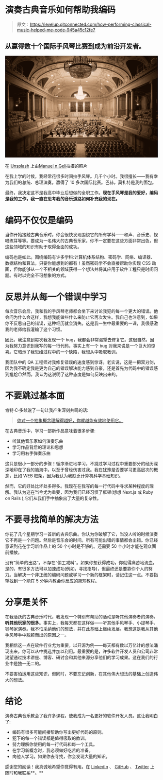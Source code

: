 # 演奏古典音乐如何帮助我编码

> 原文：<https://levelup.gitconnected.com/how-performing-classical-music-helped-me-code-945a45c12fe7>

## 从赢得数十个国际手风琴比赛到成为前沿开发者。

![](img/fc37a233cf906aae420f77e8a854fa09.png)

在 [Unsplash](https://unsplash.com?utm_source=medium&utm_medium=referral) 上由[Manuel n Geli](https://unsplash.com/@gwundrig?utm_source=medium&utm_medium=referral)拍摄的照片

在我上学的时候，我经常花很多时间拉手风琴。几千个小时。我很擅长——我有幸为我们的总统、总理演奏，赢得了 10 多次国际比赛。巴赫，莫扎特是我的面包。

最终，我决定这不是我高中毕业后想做的全职工作。**现在手风琴是我的爱好，编码是我的工作，我一直在思考我的音乐道路如何补充我的现在。**

# 编码不仅仅是编码

当你开始接触古典音乐时，你会很快发现围绕它的所有学科——和声、音乐史、视唱练耳等等。要成为一名伟大的古典音乐家，你不一定要在这些方面非常出色，但这些领域的知识有助于取得全面的成功。

编码也是如此。围绕编码有许多学科:计算机体系结构、密码学、网络、编译器、数据结构和算法，只要你能想到的都有！虽然密码学不会直接帮助你实现 CSS 动画，但你能够从一个不相关的领域获得一个想法并将其应用于软件工程只是时间问题。有时以完全不可想象的方式。

# 反思并从每一个错误中学习

每次音乐会后，我和我的手风琴老师都会坐下来讨论我犯的每一个更大的错误。他会问为什么会这样，我想我能做些什么来防止它再次发生。我自己也注意到，如果你不反思自己的错误，这种经历就会消失。这是我一生中最重要的一课，我很感激我的老师给我灌输了这个习惯。

因此，我注意到每次我发现一个 bug，我都会非常渴望去修复它。这很自然，因为我努力意识到我写的每一行代码，事实上有一个 bug 对我来说是一个巨大的惊喜。它暗示了我思维过程中的一个缺陷，我想从中吸取教训。

我团队中的 QA 工程师对我修复错误的速度感到惊讶。老实说，这是一把双刃剑，因为我不确定我是更为自己的错误解决能力感到自豪，还是首先为代码中的错误感到尴尬😶然而，我认为这说明了这种态度是如何反映出来的。

# 不要跳过基本面

肯特·C·多兹说了一句让我产生深刻共鸣的话:

> [你对一个抽象概念理解得越好，你就越能有效地使用它。](https://twitter.com/kentcdodds/status/1074724545003581440?lang=en)

在古典音乐中，学习一部新作品意味着很多步骤:

*   听其他音乐家如何演奏乐曲
*   学习作品背后的理论和思想
*   学习用右手弹奏乐曲

这只是很小一部分的步骤！循序渐进地学习，不跳过学习过程中重要部分的经历深深地印在了我的脑海中。以至于曾经伤害过我。我在犹豫是否要学习更高层次的概念，比如 WEB 框架，因为我认为我缺乏计算机科学基础知识。

然而，它的好处比坏处多得多。我现在在我写的每一行代码中寻求某种程度的理解。我认为这在当今尤为重要，因为我们已经习惯了框架(想想 Next.js 或 Ruby on Rails ),它们从我们手中抽象出了大量的复杂性。

# 不要寻找简单的解决方法

你花了几个星期学习一首新的古典乐曲。你认为你破解了它，当没人听的时候演奏它不再是一个问题。然后是音乐会的时间。所有可能出错的事情都会出错。你已经意识到花在学习新作品上的 50 个小时是不够的。还需要 50 个小时才能在观众面前播放。

没有“简单的出路”。不存在“偷工减料”。如果你想获得成功，你就得痛苦地流血。是的，有很多方法可以加速成功(例如，寻找指导)，但最终还是要靠你个人的努力。当解决一个非正统的编码问题或学习一个新的框架时，请记住这一点。不要指望找到一个能在 5 分钟内教会你反应的简短教程。

# 分享是关怀

在我活跃的古典音乐时代，我发现一个特别有帮助的活动是听其他演奏者的演奏。**听其他玩家的很多**。事实上，我每天都在这样做——听其他手风琴手、小提琴手、钢琴家演奏。我不怕采纳他们的想法，并在此基础上继续发展。我想这是我从其他手风琴手中脱颖而出的原因之一。

我相信这一点在软件行业尤为重要。以开源为例——每天都有数以万亿计的想法涌现出来，你可以从中挑选并加以利用。最重要的是，许多软件开发人员和公司非常渴望通过技术讲座、博客、研讨会和其他来源分享他们的学习成果。这在我们的行业中是独一无二的。

不要害怕运用这些知识，但同时，不要忘记创新，在其他伟大想法的基础上创造伟大的想法。

# 结论

演奏古典音乐教会了我许多课程，使我成为一名更好的软件开发人员。这让我明白了:

*   编码有很多可能间接帮助你写出更好代码的原则。
*   犯下的每一个错误都是值得吸取的教训。
*   努力理解你使用的每一行代码和每一个工具。
*   在学习新概念时，我必须做好吃苦的准备。
*   向他人学习。如果你去寻找，你会发现大量的知识。

感谢您的阅读！我真诚地希望你觉得有用。在 [LinkedIn](https://www.linkedin.com/in/tomas-zaicevas/) 、 [GitHub](https://github.com/zaicevas) 、 [Twitter](https://twitter.com/tozaicevas) 上随时和我联系**。**